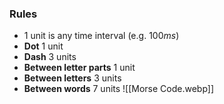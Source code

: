 ### Rules
- 1 unit is any time interval (e.g. $100ms$)
- **Dot** 1 unit
- **Dash** 3 units
- **Between letter parts** 1 unit
- **Between letters** 3 units
- **Between words** 7 units
![[Morse Code.webp]]
